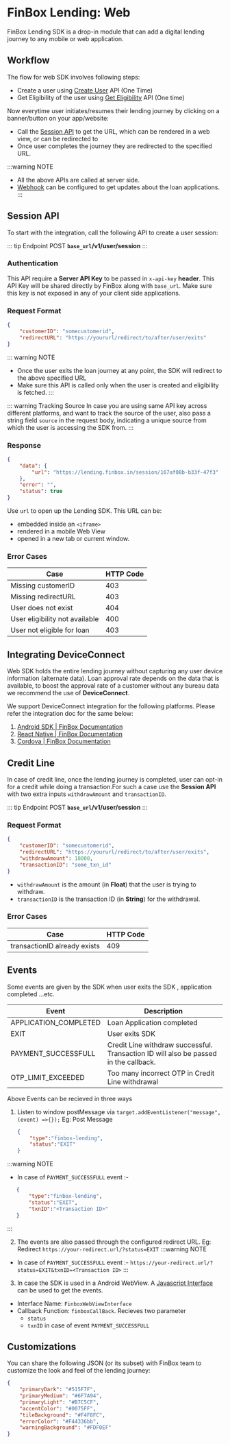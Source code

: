 
# FinBox Lending: Web

FinBox Lending SDK is a drop-in module that can add a digital lending journey to any mobile or web application.
## Workflow

The flow for web SDK involves following steps:
- Create a user using [Create User](/middleware/sourcing-rest-api.html#create-user) API (One Time)
- Get Eligibility of the user using [Get Eligibility](/middleware/sourcing-rest-api.html#get-eligibility) API (One time)

Now everytime user initiates/resumes their lending journey by clicking on a banner/button on your app/website:
- Call the [Session API](#session-api) to get the URL, which can be rendered in a web view, or can be redirected to
- Once user completes the journey they are redirected to the specified URL.

:::warning NOTE
- All the above APIs are called at server side.
- [Webhook](/middleware/sourcing-rest-api.html#webhook) can be configured to get updates about the loan applications.
:::

## Session API
To start with the integration, call the following API to create a user session:

::: tip Endpoint
POST **`base_url`/v1/user/session**
:::

### Authentication
This API require a **Server API Key** to be passed in `x-api-key` **header**. This API Key will be shared directly by FinBox along with `base_url`. Make sure this key is not exposed in any of your client side applications.

### Request Format
```json
{
    "customerID": "somecustomerid",
    "redirectURL": "https://yoururl/redirect/to/after/user/exits"
}
```

::: warning NOTE
- Once the user exits the loan journey at any point, the SDK will redirect to the above specified URL
- Make sure this API is called only when the user is created and eligibility is fetched.
:::

::: warning Tracking Source
In case you are using same API key across different platforms, and want to track the source of the user, also pass a string field `source` in the request body, indicating a unique source from which the user is accessing the SDK from.
:::

### Response
```json
{
    "data": {
        "url": "https://lending.finbox.in/session/167af08b-b33f-47f3"
    },
    "error": "",
    "status": true
}
```
Use `url` to open up the Lending SDK. This URL can be:
- embedded inside an `<iframe>`
- rendered in a mobile Web View
- opened in a new tab or current window.

### Error Cases
| Case | HTTP Code |
| - | - |
| Missing customerID | 403 |
| Missing redirectURL | 403 |
| User does not exist | 404 |
| User eligibility not available | 400 |
| User not eligible for loan | 403 |

## Integrating DeviceConnect

Web SDK holds the entire lending journey without capturing any user device information (alternate data). Loan approval rate depends on the data that is available, to boost the approval rate of a customer without any bureau data we recommend the use of **DeviceConnect**. 

We support DeviceConnect integration for the following platforms. Please refer the integration doc for the same below:
1. [Android SDK | FinBox Documentation](https://docs.finbox.in/device-connect/android.html)
2. [React Native | FinBox Documentation](https://docs.finbox.in/device-connect/react-native.html)
3. [Cordova | FinBox Documentation](https://docs.finbox.in/device-connect/cordova.html)

## Credit Line
In case of credit line, once the lending journey is completed, user can opt-in for a credit while doing a transaction.For such a case use the **Session API** with two extra inputs `withdrawAmount` and `transactionID`.

::: tip Endpoint
POST **`base_url`/v1/user/session**
:::

### Request Format
```json
{
    "customerID": "somecustomerid",
    "redirectURL": "https://yoururl/redirect/to/after/user/exits",
    "withdrawAmount": 18000,
    "transactionID": "some_txn_id"
}
```
- `withdrawAmount` is the amount (in **Float**) that the user is trying to withdraw.
- `transactionID` is the transaction ID (in **String**) for the withdrawal.

### Error Cases
| Case | HTTP Code |
| - | - |
| transactionID already exists | 409 |

## Events

Some events are given by the SDK when user exits the SDK , application completed ...etc.

| Event | Description |
| - | - |
| APPLICATION_COMPLETED | Loan Application completed |
| EXIT | User exits SDK |
| PAYMENT_SUCCESSFULL | Credit Line withdraw successful. Transaction ID will also be passed in the callback.|
| OTP_LIMIT_EXCEEDED | Too many incorrect OTP in Credit Line withdrawal |

Above Events can be recieved in three ways

1. Listen to window postMessage via `target.addEventListener("message", (event) =>{});`
   Eg: Post Message
   ```json
   {
       "type":"finbox-lending",
       "status":"EXIT"
   }
   ```
:::warning NOTE
- In case of `PAYMENT_SUCCESSFULL` event :-

```json
   {
       "type":"finbox-lending",
       "status":"EXIT",
       "txnID":"<Transaction ID>"
   }
```
:::

2. The events are also passed through the configured redirect URL.
   Eg: Redirect
   `https://your-redirect.url/?status=EXIT`
:::warning NOTE
- In case of `PAYMENT_SUCCESSFULL` event :-
`https://your-redirect.url/?status=EXIT&txnID=<Transaction ID>`
:::

3. In case the SDK is used in a Android WebView. A [Javascript Interface](https://developer.android.com/guide/webapps/webview#UsingJavaScript) can be used to get the events.
- Interface Name: `FinboxWebViewInterface`
- Callback Function: `finboxCallBack`. Recieves two parameter
    - `status`
    - `txnID` in case of event `PAYMENT_SUCCESSFULL` 

## Customizations

You can share the following JSON (or its subset) with FinBox team to customize the look and feel of the lending journey:
```json
{
    "primaryDark": "#515F7F",
    "primaryMedium": "#6F7A94",
    "primaryLight": "#B7C5CF",
    "accentColor": "#0075FF",
    "tileBackground": "#F4F8FC",
    "errorColor": "#F44336bb",
    "warningBackground": "#FDF0EF"
}
```